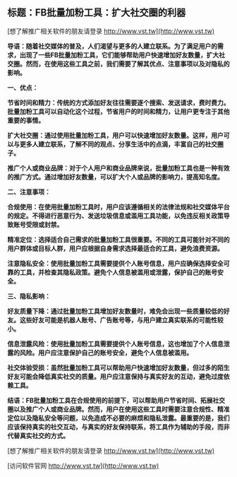 ## **标题：FB批量加粉工具：扩大社交圈的利器**

[想了解推广相关软件的朋友请登录 http://www.vst.tw](http://www.vst.tw)

**导语：随着社交媒体的普及，人们渴望与更多的人建立联系。为了满足用户的需求，出现了一些FB批量加粉工具，它们能够帮助用户快速增加好友数量，扩大社交圈。然而，在使用这些工具之前，我们需要了解其优点、注意事项以及对隐私的影响。**

**一、优点：**

**节省时间和精力：传统的方式添加好友往往需要逐个搜索、发送请求，费时费力。批量加粉工具可以自动化这个过程，节省用户的时间和精力，让用户更专注于其他重要的事情。**

**扩大社交圈：通过使用批量加粉工具，用户可以快速增加好友数量。这样，用户可以与更多人建立联系，了解不同的观点、分享生活中的点滴，丰富自己的社交圈子。**

**推广个人或商业品牌：对于个人用户和商业品牌来说，批量加粉工具也是一种有效的推广方式。通过增加好友数量，可以扩大个人或品牌的影响力，提高知名度。**

**二、注意事项：**

**合规使用：在使用批量加粉工具时，用户应该遵循相关的法律法规和社交媒体平台的规定。不得进行恶意行为、发送垃圾信息或滥用工具功能，以免违反相关政策导致账号受限或封禁。**

**精准定位：选择适合自己需求的批量加粉工具很重要。不同的工具可能针对不同的用户群体或目标人群，用户应根据自身需求选择最适合的工具，避免浪费资源。**

**注意隐私安全：使用批量加粉工具需要提供个人账号信息，用户应确保选择安全可靠的工具，并检查其隐私政策。避免个人信息被滥用或泄露，保护自己的账号安全。**

**三、隐私影响：**

**好友质量下降：通过批量加粉工具增加好友数量时，难免会出现一些质量较低的好友。这些好友可能是机器人账号、广告账号等，与用户建立真实联系的可能性较小。**

**信息泄露风险：使用批量加粉工具需要提供个人账号信息，这也增加了个人信息泄露的风险。用户应注意保护自己的账号安全，避免个人信息被滥用。**

**社交体验受损：虽然批量加粉工具可以帮助用户快速增加好友数量，但过多的陌生好友可能会降低真实社交的质量。用户应注意保持与真实好友的互动，避免过度依赖工具。**

**结语：FB批量加粉工具在合规使用的前提下，可以帮助用户节省时间、拓展社交圈以及推广个人或商业品牌。然而，用户在使用这些工具时需要注意合规性、精准定位以及隐私安全等问题，以免造成不必要的麻烦和隐私泄露。最重要的是，我们应该保持真实的社交互动，与真实的好友保持联系，将工具作为辅助的手段，而非代替真实社交的方式。**

[想了解推广相关软件的朋友请登录 http://www.vst.tw](http://www.vst.tw)


[访问软件官网 http://www.vst.tw](http://www.vst.tw)
